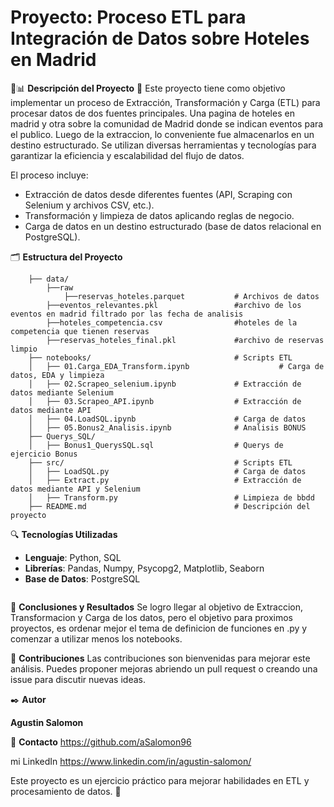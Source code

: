 # Proyecto: Proceso ETL para Integración de Datos sobre Hoteles en Madrid

🚀📊 **Descripción del Proyecto** 📝
Este proyecto tiene como objetivo implementar un proceso de Extracción, Transformación y Carga (ETL) para procesar datos de dos fuentes principales. Una pagina de hoteles en madrid y otra sobre la comunidad de Madrid donde se indican eventos para el publico. Luego de la extraccion, lo conveniente fue almacenarlos en un destino estructurado. Se utilizan diversas herramientas y tecnologías para garantizar la eficiencia y escalabilidad del flujo de datos.

El proceso incluye:
- Extracción de datos desde diferentes fuentes (API, Scraping con Selenium y archivos CSV, etc.).
- Transformación y limpieza de datos aplicando reglas de negocio.
- Carga de datos en un destino estructurado (base de datos relacional en PostgreSQL).

🗂️ **Estructura del Proyecto**
```
    ├── data/ 
        ├──raw
            ├──reservas_hoteles.parquet           # Archivos de datos
        ├──eventos_relevantes.pkl                 #archivo de los eventos en madrid filtrado por las fecha de analisis
        ├──hoteles_competencia.csv                #hoteles de la competencia que tienen reservas
        ├──reservas_hoteles_final.pkl             #archivo de reservas limpio
    ├── notebooks/                                # Scripts ETL
    │   ├── 01.Carga_EDA_Transform.ipynb                    # Carga de datos, EDA y limpieza
    │   ├── 02.Scrapeo_selenium.ipynb             # Extracción de datos mediante Selenium
    │   ├── 03.Scrapeo_API.ipynb                  # Extracción de datos mediante API
    │   ├── 04.LoadSQL.ipynb                      # Carga de datos
    │   ├── 05.Bonus2_Analisis.ipynb              # Analisis BONUS
    ├── Querys_SQL/
    │   ├── Bonus1_QuerysSQL.sql                  # Querys de ejercicio Bonus            
    ├── src/                                      # Scripts ETL
    │   ├── LoadSQL.py                            # Carga de datos
    │   ├── Extract.py                            # Extracción de datos mediante API y Selenium
    │   ├── Transform.py                          # Limpieza de bbdd
    ├── README.md                                 # Descripción del proyecto
```

🔍 **Tecnologías Utilizadas**
- **Lenguaje**: Python, SQL
- **Librerías**: Pandas, Numpy, Psycopg2, Matplotlib, Seaborn
- **Base de Datos**: PostgreSQL 
   ```

📌 **Conclusiones y Resultados**
Se logro llegar al objetivo de Extraccion, Transformacion y Carga de los datos, pero el objetivo para proximos proyectos, es ordenar mejor el tema de definicion de funciones en .py y comenzar a utilizar menos los notebooks.

🤝 **Contribuciones**
Las contribuciones son bienvenidas para mejorar este análisis. Puedes proponer mejoras abriendo un pull request o creando una issue para discutir nuevas ideas.

✒️ **Autor**

**Agustin Salomon**

📌 **Contacto**
https://github.com/aSalomon96

mi LinkedIn https://www.linkedin.com/in/agustin-salomon/


Este proyecto es un ejercicio práctico para mejorar habilidades en ETL y procesamiento de datos. 🚀

